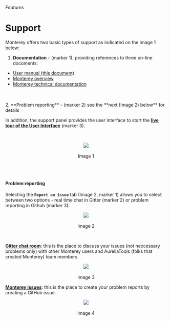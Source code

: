 _Features_
# Support

Monterey offers two basic types of support as indicated on the image 1 below:

1. **Documentation** - (marker 1), providing references to three on-line documents:
  - [User manual (this document)](https://aurelia-ui-toolkits.gitbooks.io/monterey-user-manual/content/)
  - [Monterey overview](https://aurelia-ui-toolkits.gitbooks.io/monterey-overview/content/)
  - [Monterey technical documentation](https://aurelia-ui-toolkits.gitbooks.io/monterey-technical-documentation/content/)
<br>
<br>
2. **Problem reporting** - (marker 2) see the **next (Image 2) below** for details

In addition, the support panel provides the user interface to start the **[live tour of the User Interface](../online_help/live_tour.html)** (marker 3).

<br>
<p align=center>
  <img src="https://cloud.githubusercontent.com/assets/2712405/18618827/a0c34aac-7dbc-11e6-9c88-e51092de7b1e.png"></img>
 <br><br>
Image 1
</p>

<br><br>

#### Problem reporting

Selecting the **`Report an issue`** tab (Image 2, marker 1) allows you to select between two options - real time chat in Gitter (marker 2) or problem reporting in Github (marker 3):

<p align=center>
  <img src="https://cloud.githubusercontent.com/assets/2712405/18619051/975ad562-7dc0-11e6-9012-947d5a890fb1.png"></img>
 <br><br>
Image 2
</p>

<br>

**[Gitter chat room](https://gitter.im/monterey-framework/monterey)**: this is the place to discuss your issues (not neccessary problems only) with other Monterey users and AureliaTools (folks that created Monterey) team members.

<p align=center>
  <img src="https://cloud.githubusercontent.com/assets/2712405/18619107/c948707e-7dc1-11e6-87be-084ba1b27fb9.png"></img>
 <br><br>
Image 3
</p>

**[Monterey issues](https://github.com/monterey-framework/monterey/issues)**: this is the place to create your problem reports by creating a GitHub issue.

<p align=center>
  <img src="https://cloud.githubusercontent.com/assets/2712405/18619123/8bfde5cc-7dc2-11e6-99f5-fc31ea9e0293.png"></img>
 <br><br>
Image 4
</p>







